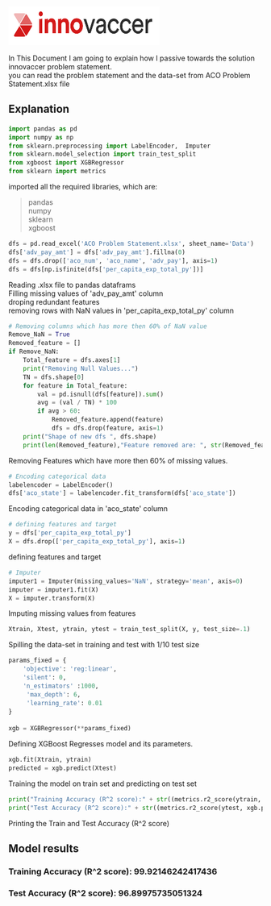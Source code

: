 ![Alt text](Image.png?raw=true "Title") 
 
In This Document I am going to explain how I passive towards the solution innovaccer problem statement.  
you can read the problem statement and the data-set from ACO Problem Statement.xlsx file 
## Explanation

```python
import pandas as pd
import numpy as np
from sklearn.preprocessing import LabelEncoder,  Imputer
from sklearn.model_selection import train_test_split
from xgboost import XGBRegressor
from sklearn import metrics
```

imported all the required libraries, which are:  
> pandas  
> numpy  
> sklearn  
> xgboost  

```python
dfs = pd.read_excel('ACO Problem Statement.xlsx', sheet_name='Data')
dfs['adv_pay_amt'] = dfs['adv_pay_amt'].fillna(0)
dfs = dfs.drop(['aco_num', 'aco_name', 'adv_pay'], axis=1)
dfs = dfs[np.isfinite(dfs['per_capita_exp_total_py'])]
```
Reading .xlsx file to pandas dataframs  
Filling missing values of 'adv_pay_amt' column  
droping redundant features  
removing rows with NaN values in 'per_capita_exp_total_py' column  
```python
# Removing columns which has more then 60% of NaN value
Remove_NaN = True
Removed_feature = []
if Remove_NaN:
    Total_feature = dfs.axes[1]
    print("Removing Null Values...")
    TN = dfs.shape[0]
    for feature in Total_feature:
        val = pd.isnull(dfs[feature]).sum()
        avg = (val / TN) * 100
        if avg > 60:
            Removed_feature.append(feature)
            dfs = dfs.drop(feature, axis=1)
    print("Shape of new dfs ", dfs.shape)
    print(len(Removed_feature),"Feature removed are: ", str(Removed_feature))
```
Removing Features which have more then 60% of missing values.

```python
# Encoding categorical data
labelencoder = LabelEncoder()
dfs['aco_state'] = labelencoder.fit_transform(dfs['aco_state'])
```
Encoding categorical data in 'aco_state' column

```python
# defining features and target
y = dfs['per_capita_exp_total_py']
X = dfs.drop(['per_capita_exp_total_py'], axis=1)
```
defining features and target

```python
# Imputer
imputer1 = Imputer(missing_values='NaN', strategy='mean', axis=0)
imputer = imputer1.fit(X)
X = imputer.transform(X)
```
Imputing missing values from features
```python
Xtrain, Xtest, ytrain, ytest = train_test_split(X, y, test_size=.1)
```
Spilling the data-set in training and test with 1/10  test size

```python
params_fixed = {
    'objective': 'reg:linear',
    'silent': 0,
    'n_estimators' :1000,
     'max_depth': 6,
     'learning_rate': 0.01
}

xgb = XGBRegressor(**params_fixed)
```

Defining XGBoost Regresses model and its parameters.

```python
xgb.fit(Xtrain, ytrain)
predicted = xgb.predict(Xtest)
```
Training the model on train set and predicting on test set

```python
print("Training Accuracy (R^2 score):" + str((metrics.r2_score(ytrain, xgb.predict(Xtrain)))*100))
print("Test Accuracy (R^2 score):" + str((metrics.r2_score(ytest, xgb.predict(Xtest)))*100))
```
Printing the Train and Test Accuracy (R^2 score)

## Model results 
### Training Accuracy (R^2 score): 99.92146242417436
### Test Accuracy (R^2 score): 96.89975735051324